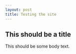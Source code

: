 ```yaml
---
layout: post
title: Testing the site
---
```

## This should be a title
This should be some body text.
